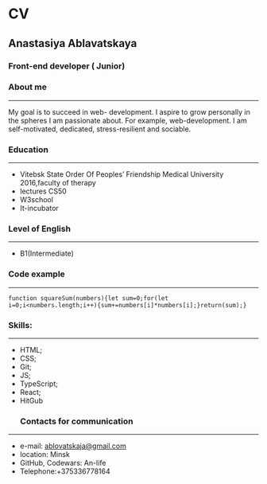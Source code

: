 # CV #
## Anastasiya Ablavatskaya ##
### Front-end developer ( Junior) ###
### About me ###
***
  My goal is to succeed in web- development. I aspire to grow personally in the spheres I am passionate about. For example, web-development. I am self-motivated, dedicated, stress-resilient and sociable.
### Education ###
***
* Vitebsk State Order Of Peoples’ Friendship Medical University 2016,faculty of therapy
*  lectures CS50
*  W3school
*  It-incubator
### Level of English ###
***
* B1(Intermediate)
### Code example  ###
***
    function squareSum(numbers){let sum=0;for(let i=0;i<numbers.length;i++){sum+=numbers[i]*numbers[i];}return(sum);} 
 ### Skills: ###
***
* HTML;
* CSS;
* Git;
* JS;
* TypeScript;
* React;
* HitGub
   ### Contacts for communication ###
***
* e-mail: ablovatskaja@gmail.com
* location: Minsk
* GitHub,  Codewars: An-life
* Telephone:+375336778164

